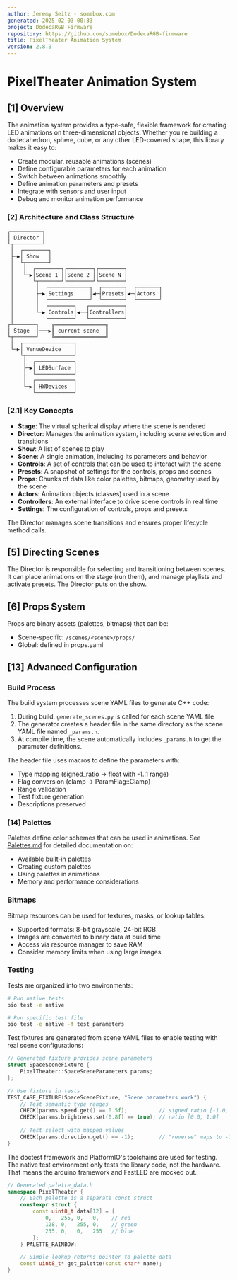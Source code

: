 ```yaml
---
author: Jeremy Seitz - somebox.com
generated: 2025-02-03 00:33
project: DodecaRGB Firmware
repository: https://github.com/somebox/DodecaRGB-firmware
title: PixelTheater Animation System
version: 2.8.0
---
```

# PixelTheater Animation System

## [1] Overview

The animation system provides a type-safe, flexible framework for creating LED animations on three-dimensional objects. Whether you're building a dodecahedron, sphere, cube, or any other LED-covered shape, this library makes it easy to:

- Create modular, reusable animations (scenes)
- Define configurable parameters for each animation
- Switch between animations smoothly
- Define animation parameters and presets
- Integrate with sensors and user input
- Debug and monitor animation performance

### [2] Architecture and Class Structure

```text
┌──────────┐                          
│ Director │                          
└┬─────────┘                          
 │  ┌────────┐                        
 ├─▶│ Show   │                        
 │  └┬───────┘                        
 │   │  ┌────────┐┌────────┐┌────────┐
 │   └─▶│Scene 1 ││Scene 2 ││Scene N │
 │      └┬───────┘└────────┘└────────┘
 │       │  ┌─────────────┐  ┌───────┐  ┌───────┐
 │       ├─▶│Settings     │◀─┤Presets│◀─┤Actors │
 │       │  └─────────────┘  └───────┘  └───────┘
 │       │  ┌────────┐   ┌───────────┐
 │       └─▶│Controls│◀──┤Controllers│
 │          └────────┘   └───────────┘
┌┴───────┐    ╔════════════════╗      
│ Stage  │───▶║ current scene  ║      
└┬───────┘    ╚════════════════╝      
 │  ┌────────────────┐                   
 └─▶│ VenueDevice    │                   
    └┬───────────────┘                   
     │  ┌────────────┐                
     ├─▶│ LEDSurface │                
     │  └────────────┘                
     │  ┌────────────┐                
     └─▶│ HWDevices  │                
        └────────────┘                             
```

### [2.1] Key Concepts

- **Stage**: The virtual spherical display where the scene is rendered
- **Director**: Manages the animation system, including scene selection and transitions
- **Show**: A list of scenes to play
- **Scene**: A single animation, including its parameters and behavior
- **Controls**: A set of controls that can be used to interact with the scene
- **Presets**: A snapshot of settings for the controls, props and scenes
- **Props**: Chunks of data like color palettes, bitmaps, geometry used by the scene
- **Actors**: Animation objects (classes) used in a scene
- **Controllers**: An external interface to drive scene controls in real time
- **Settings**: The configuration of controls, props and presets


The Director manages scene transitions and ensures proper lifecycle method calls.

## [5] Directing Scenes

The Director is responsible for selecting and transitioning between scenes. It can place animations on the stage (run them), and manage playlists and activate presets. The Director puts on the show.

## [6] Props System

Props are binary assets (palettes, bitmaps) that can be:

- Scene-specific: `/scenes/<scene>/props/`
- Global: defined in props.yaml

## [13] Advanced Configuration

### Build Process

The build system processes scene YAML files to generate C++ code:

1. During build, `generate_scenes.py` is called for each scene YAML file
2. The generator creates a header file in the same directory as the scene YAML file named `_params.h`.
3. At compile time, the scene automatically includes `_params.h` to get the parameter definitions.

The header file uses macros to define the parameters with:

- Type mapping (signed_ratio → float with -1..1 range)
- Flag conversion (clamp → ParamFlag::Clamp)
- Range validation
- Test fixture generation
- Descriptions preserved

### [14] Palettes

Palettes define color schemes that can be used in animations. See [Palettes.md](Palettes.md)
for detailed documentation on:

- Available built-in palettes
- Creating custom palettes
- Using palettes in animations
- Memory and performance considerations

### Bitmaps

Bitmap resources can be used for textures, masks, or lookup tables:

- Supported formats: 8-bit grayscale, 24-bit RGB
- Images are converted to binary data at build time
- Access via resource manager to save RAM
- Consider memory limits when using large images

### Testing

Tests are organized into two environments:

```bash
# Run native tests
pio test -e native

# Run specific test file
pio test -e native -f test_parameters
```

Test fixtures are generated from scene YAML files to enable testing with real scene configurations:

```cpp
// Generated fixture provides scene parameters
struct SpaceSceneFixture {
    PixelTheater::SpaceSceneParameters params;
};

// Use fixture in tests
TEST_CASE_FIXTURE(SpaceSceneFixture, "Scene parameters work") {
    // Test semantic type ranges
    CHECK(params.speed.get() == 0.5f);          // signed_ratio [-1.0, 1.0]
    CHECK(params.brightness.set(0.8f) == true); // ratio [0.0, 1.0]
    
    // Test select with mapped values
    CHECK(params.direction.get() == -1);        // "reverse" maps to -1
}
```

The doctest framework and PlatformIO's toolchains are used for testing. The native test environment only tests the library code, not the hardware. That means the arduino framework and FastLED are mocked out.

```cpp
// Generated palette_data.h
namespace PixelTheater {
    // Each palette is a separate const struct
    constexpr struct {
        const uint8_t data[12] = {
            0,   255, 0,   0,    // red
            128, 0,   255, 0,    // green
            255, 0,   0,   255   // blue
        };
    } PALETTE_RAINBOW;

    // Simple lookup returns pointer to palette data
    const uint8_t* get_palette(const char* name);
} 
```